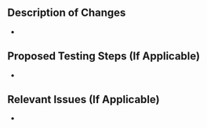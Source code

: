 ## Description of Changes

  -

## Proposed Testing Steps (If Applicable)

  -

## Relevant Issues (If Applicable)

  -
